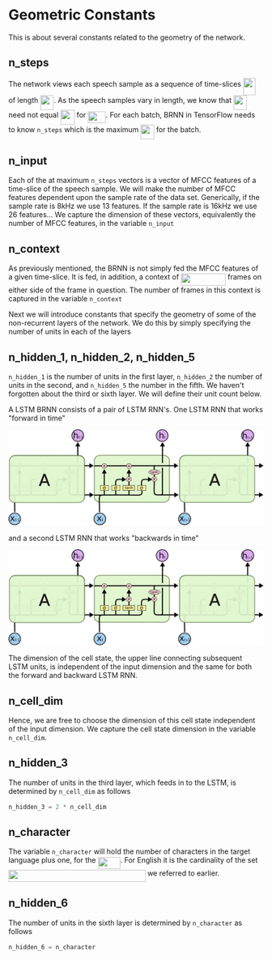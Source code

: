 # Geometric Constants

This is about several constants related to the geometry of the network.

## n_steps
The network views each speech sample as a sequence of time-slices <img src="https://rawgit.com/mozilla/DeepSpeech/issue313/doc/svgs//537fe6f40a03a282859c43fb7aa2874f.svg?invert_in_darkmode" align=middle width=24.229095pt height=34.27314pt/> of
length <img src="https://rawgit.com/mozilla/DeepSpeech/issue313/doc/svgs//3f623f5f39889e228ea730e85d8200bd.svg?invert_in_darkmode" align=middle width=26.722575pt height=29.12679pt/>. As the speech samples vary in length, we know that <img src="https://rawgit.com/mozilla/DeepSpeech/issue313/doc/svgs//3f623f5f39889e228ea730e85d8200bd.svg?invert_in_darkmode" align=middle width=26.722575pt height=29.12679pt/>
need not equal <img src="https://rawgit.com/mozilla/DeepSpeech/issue313/doc/svgs//1741c589c4fdb782aa008664d3cf9bf7.svg?invert_in_darkmode" align=middle width=28.173255pt height=29.12679pt/> for <img src="https://rawgit.com/mozilla/DeepSpeech/issue313/doc/svgs//4d56de33ada8539cfdcff54baea8310e.svg?invert_in_darkmode" align=middle width=35.19351pt height=22.74591pt/>. For each batch, BRNN in TensorFlow needs
to know `n_steps` which is the maximum <img src="https://rawgit.com/mozilla/DeepSpeech/issue313/doc/svgs//3f623f5f39889e228ea730e85d8200bd.svg?invert_in_darkmode" align=middle width=26.722575pt height=29.12679pt/> for the batch.

## n_input
Each of the at maximum `n_steps` vectors is a vector of MFCC features of a
time-slice of the speech sample. We will make the number of MFCC features
dependent upon the sample rate of the data set. Generically, if the sample rate
is 8kHz we use 13 features. If the sample rate is 16kHz we use 26 features...
We capture the dimension of these vectors, equivalently the number of MFCC
features, in the variable `n_input`

## n_context
As previously mentioned, the BRNN is not simply fed the MFCC features of a given
time-slice. It is fed, in addition, a context of <img src="https://rawgit.com/mozilla/DeepSpeech/issue313/doc/svgs//3b3d517eaf7a36186d0f2c9bf921e14f.svg?invert_in_darkmode" align=middle width=88.45122pt height=24.56553pt/> frames on
either side of the frame in question. The number of frames in this context is
captured in the variable `n_context`

Next we will introduce constants that specify the geometry of some of the
non-recurrent layers of the network. We do this by simply specifying the number
of units in each of the layers

## n_hidden_1, n_hidden_2, n_hidden_5
`n_hidden_1` is the number of units in the first layer, `n_hidden_2` the number
of units in the second, and  `n_hidden_5` the number in the fifth. We haven't
forgotten about the third or sixth layer. We will define their unit count below.

A LSTM BRNN consists of a pair of LSTM RNN's.
One LSTM RNN that works "forward in time"

<img src="../images/LSTM3-chain.png" alt="LSTM" width="800">

and a second LSTM RNN that works "backwards in time"

<img src="../images/LSTM3-chain.png" alt="LSTM" width="800">

The dimension of the cell state, the upper line connecting subsequent LSTM units,
is independent of the input dimension and the same for both the forward and
backward LSTM RNN.

## n_cell_dim
Hence, we are free to choose the dimension of this cell state independent of the
input dimension. We capture the cell state dimension in the variable `n_cell_dim`.

## n_hidden_3
The number of units in the third layer, which feeds in to the LSTM, is
determined by `n_cell_dim` as follows
```python
n_hidden_3 = 2 * n_cell_dim
```

## n_character
The variable `n_character` will hold the number of characters in the target
language plus one, for the <img src="https://rawgit.com/mozilla/DeepSpeech/issue313/doc/svgs//2566b4f99fd69f63a00f0abbc8415767.svg?invert_in_darkmode" align=middle width=44.315865pt height=22.74591pt/>.
For English it is the cardinality of the set
<img src="https://rawgit.com/mozilla/DeepSpeech/issue313/doc/svgs//620afbde0635e244e162a8b0a2bcb9cb.svg?invert_in_darkmode" align=middle width=270.722595pt height=24.56553pt/>
we referred to earlier.

## n_hidden_6
The number of units in the sixth layer is determined by `n_character` as follows
```python
n_hidden_6 = n_character
```
